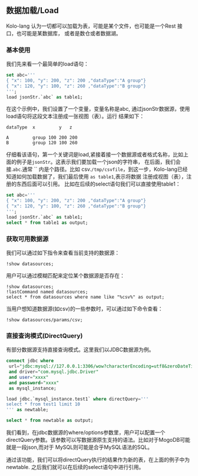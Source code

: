 ## 数据加载/Load

Kolo-lang 认为一切都可以加载为表，可能是某个文件，也可能是一个Rest 接口，也可能是某数据库，
或者是数仓或者数据湖。 


### 基本使用

我们先来看一个最简单的load语句：

```sql
set abc='''
{ "x": 100, "y": 200, "z": 200 ,"dataType":"A group"}
{ "x": 120, "y": 100, "z": 260 ,"dataType":"B group"}
''';
load jsonStr.`abc` as table1;
```

在这个示例中，我们设置了一个变量，变量名称是abc, 通过jsonStr数据源，使用load语句将这段文本注册成一张视图（表）。运行
结果如下：

```
dataType  x         y   z

A         group	100	200	200
B         group	120	100	260

```

仔细看该语句，第一个关键词是load,紧接着接一个数据源或者格式名称，比如上面的例子是`jsonStr`。这表示我们要加载一个json的字符串，
在后面，我们会接.`abc`.通常 `` 内是个路径。比如 csv.`/tmp/csvfile`，到这一步，Kolo-lang已经知道如何加载数据了，我们最后使用 `as table1`,表示将数据
注册成视图（表），注册的东西后面可以引用。 比如在后续的select语句我们可以直接使用table1：

```sql
set abc='''
{ "x": 100, "y": 200, "z": 200 ,"dataType":"A group"}
{ "x": 120, "y": 100, "z": 260 ,"dataType":"B group"}
''';
load jsonStr.`abc` as table1;
select * from table1 as output;
```

### 获取可用数据源

我们可以通过如下指令来查看当前支持的数据源：

```
!show datasources;
```

用户可以通过模糊匹配来定位某个数据源是否存在：

```
!show datasources;
!lastCommand named datasources;
select * from datasources where name like "%csv%" as output;
```

当用户想知道数据源(如csv)的一些参数时，可以通过如下命令查看：

```
!show datasources/params/csv;
```

### 直接查询模式(DirectQuery)

有部分数据源支持直接查询模式。这里我们以JDBC数据源为例。

```sql
connect jdbc where
 url="jdbc:mysql://127.0.0.1:3306/wow?characterEncoding=utf8&zeroDateTimeBehavior=convertToNull&tinyInt1isBit=false"
 and driver="com.mysql.jdbc.Driver"
 and user="xxxx"
 and password="xxxx"
 as mysql_instance;

load jdbc.`mysql_instance.test1` where directQuery='''
select * from test1 limit 10
''' as newtable;

select * from newtable as output;
```

我们看到，在jdbc数据源的where/options参数里，用户可以配置一个directQuery参数。该参数可以写数据源原生支持的语法。比如对于MogoDB可能就是一段json,而对于
MySQL则可能是合乎MySQL语法的SQL。

通过该功能，我们可以将directQuery执行的结果作为新的表，在上面的例子中为 newtable. 之后我们就可以在后续的select语句中进行引用。